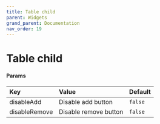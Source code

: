 ```yaml
---
title: Table child
parent: Widgets
grand_parent: Documentation
nav_order: 19
---
```


# Table child


#### Params

| Key          | Value             | Default           |
|:-------------|:------------------|:------------------|
| disableAdd      | Disable add button | `false`  |
| disableRemove      | Disable remove button | `false`  |
